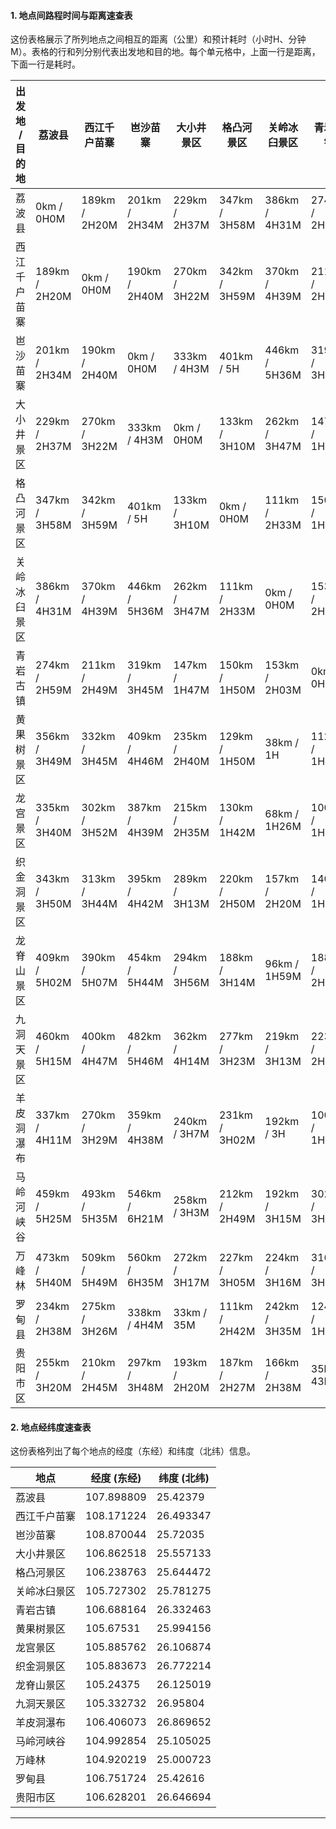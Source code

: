 #### 1. 地点间路程时间与距离速查表

这份表格展示了所列地点之间相互的距离（公里）和预计耗时（小时H、分钟M）。表格的行和列分别代表出发地和目的地。每个单元格中，上面一行是距离，下面一行是耗时。

| 出发地 / 目的地 | 荔波县 | 西江千户苗寨 | 岜沙苗寨 | 大小井景区 | 格凸河景区 | 关岭冰臼景区 | 青岩古镇 | 黄果树景区 | 龙宫景区 | 织金洞景区 | 龙脊山景区 | 九洞天景区 | 羊皮洞瀑布 | 马岭河峡谷 | 万峰林 | 罗甸县 | 贵阳市区 |
|---|---|---|---|---|---|---|---|---|---|---|---|---|---|---|---|---|---|
| 荔波县 | 0km / 0H0M | 189km / 2H20M | 201km / 2H34M | 229km / 2H37M | 347km / 3H58M | 386km / 4H31M | 274km / 2H59M | 356km / 3H49M | 335km / 3H40M | 343km / 3H50M | 409km / 5H02M | 460km / 5H15M | 337km / 4H11M | 459km / 5H25M | 473km / 5H40M | 234km / 2H38M | 255km / 3H20M |
| 西江千户苗寨 | 189km / 2H20M | 0km / 0H0M | 190km / 2H40M | 270km / 3H22M | 342km / 3H59M | 370km / 4H39M | 211km / 2H49M | 332km / 3H45M | 302km / 3H52M | 313km / 3H44M | 390km / 5H07M | 400km / 4H47M | 270km / 3H29M | 493km / 5H35M | 509km / 5H49M | 275km / 3H26M | 210km / 2H45M |
| 岜沙苗寨 | 201km / 2H34M | 190km / 2H40M | 0km / 0H0M | 333km / 4H3M | 401km / 5H | 446km / 5H36M | 319km / 3H45M | 409km / 4H46M | 387km / 4H39M | 395km / 4H42M | 454km / 5H44M | 482km / 5H46M | 359km / 4H38M | 546km / 6H21M | 560km / 6H35M | 338km / 4H4M | 297km / 3H48M |
| 大小井景区 | 229km / 2H37M | 270km / 3H22M | 333km / 4H3M | 0km / 0H0M | 133km / 3H10M | 262km / 3H47M | 147km / 1H47M | 235km / 2H40M | 215km / 2H35M | 289km / 3H13M | 294km / 3H56M | 362km / 4H14M | 240km / 3H7M | 258km / 3H3M | 272km / 3H17M | 33km / 35M | 193km / 2H20M |
| 格凸河景区 | 347km / 3H58M | 342km / 3H59M | 401km / 5H | 133km / 3H10M | 0km / 0H0M | 111km / 2H33M | 150km / 1H50M | 129km / 1H50M | 130km / 1H42M | 220km / 2H50M | 188km / 3H14M | 277km / 3H23M | 231km / 3H02M | 212km / 2H49M | 227km / 3H05M | 111km / 2H42M | 187km / 2H27M |
| 关岭冰臼景区 | 386km / 4H31M | 370km / 4H39M | 446km / 5H36M | 262km / 3H47M | 111km / 2H33M | 0km / 0H0M | 153km / 2H03M | 38km / 1H | 68km / 1H26M | 157km / 2H20M | 96km / 1H59M | 219km / 3H13M | 192km / 3H | 192km / 3H15M | 224km / 3H16M | 242km / 3H35M | 166km / 2H38M |
| 青岩古镇 | 274km / 2H59M | 211km / 2H49M | 319km / 3H45M | 147km / 1H47M | 150km / 1H50M | 153km / 2H03M | 0km / 0H0M | 112km / 1H30M | 100km / 1H12M | 140km / 1H43M | 188km / 2H38M | 223km / 2H50M | 100km / 1H36M | 302km / 3H21M | 316km / 3H33M | 124km / 1H24M | 35km / 43M |
| 黄果树景区 | 356km / 3H49M | 332km / 3H45M | 409km / 4H46M | 235km / 2H40M | 129km / 1H50M | 38km / 1H | 112km / 1H30M | 0km / 0H0M | 46km / 43M | 150km / 1H43M | 77km / 1H24M | 192km / 2H38M | 151km / 2H30M | 210km / 2H50M | 230km / 3H05M | 216km / 2H20M | 150km / 1H55M |
| 龙宫景区 | 335km / 3H40M | 302km / 3H52M | 387km / 4H39M | 215km / 2H35M | 130km / 1H42M | 68km / 1H26M | 100km / 1H12M | 46km / 43M | 0km / 0H0M | 108km / 1H40M | 101km / 1H48M | 190km / 2H29M | 161km / 2H20M | 226km / 3H15M | 241km / 3H28M | 195km / 2H20M | 125km / 1H38M |
| 织金洞景区 | 343km / 3H50M | 313km / 3H44M | 395km / 4H42M | 289km / 3H13M | 220km / 2H50M | 157km / 2H20M | 140km / 1H43M | 150km / 1H43M | 108km / 1H40M | 0km / 0H0M | 164km / 3H | 99km / 1H23M | 115km / 1H29M | 298km / 4H14M | 317km / 4H18M | 270km / 2H56M | 120km / 1H20M |
| 龙脊山景区 | 409km / 5H02M | 390km / 5H07M | 454km / 5H44M | 294km / 3H56M | 188km / 3H14M | 96km / 1H59M | 188km / 2H38M | 77km / 1H24M | 101km / 1H48M | 164km / 3H | 0km / 0H0M | 166km / 3H10M | 220km / 3H33M | 206km / 3H33M | 250km / 4H | 259km / 3H28M | 199km / 2H46M |
| 九洞天景区 | 460km / 5H15M | 400km / 4H47M | 482km / 5H46M | 362km / 4H14M | 277km / 3H23M | 219km / 3H13M | 223km / 2H50M | 192km / 2H38M | 190km / 2H29M | 99km / 1H23M | 166km / 3H10M | 0km / 0H0M | 197km / 2H48M | 286km / 3H35M | 304km / 4H06M | 344km / 3H52M | 197km / 2H24M |
| 羊皮洞瀑布 | 337km / 4H11M | 270km / 3H29M | 359km / 4H38M | 240km / 3H7M | 231km / 3H02M | 192km / 3H | 100km / 1H36M | 151km / 2H30M | 161km / 2H20M | 115km / 1H29M | 220km / 3H33M | 197km / 2H48M | 0km / 0H0M | 330km / 4H50M | 379km / 4H52M | 221km / 2H45M | 63km / 1H20M |
| 马岭河峡谷 | 459km / 5H25M | 493km / 5H35M | 546km / 6H21M | 258km / 3H3M | 212km / 2H49M | 192km / 3H15M | 302km / 3H21M | 210km / 2H50M | 226km / 3H15M | 298km / 4H14M | 206km / 3H33M | 286km / 3H35M | 330km / 4H50M | 0km / 0H0M | 20km / 30M | 237km / 2H45M | 320km / 3H54M |
| 万峰林 | 473km / 5H40M | 509km / 5H49M | 560km / 6H35M | 272km / 3H17M | 227km / 3H05M | 224km / 3H16M | 316km / 3H33M | 230km / 3H05M | 241km / 3H28M | 317km / 4H18M | 250km / 4H | 304km / 4H06M | 379km / 4H52M | 20km / 30M | 0km / 0H0M | 249km / 3H | 329km / 4H3M |
| 罗甸县 | 234km / 2H38M | 275km / 3H26M | 338km / 4H4M | 33km / 35M | 111km / 2H42M | 242km / 3H35M | 124km / 1H24M | 216km / 2H20M | 195km / 2H20M | 270km / 2H56M | 259km / 3H28M | 344km / 3H52M | 221km / 2H45M | 125km / 2H10M | 249km / 3H | 0km / 0H0M | 177km / 2H7M |
| 贵阳市区 | 255km / 3H20M | 210km / 2H45M | 297km / 3H48M | 193km / 2H20M | 187km / 2H27M | 166km / 2H38M | 35km / 43M | 150km / 1H55M | 125km / 1H38M | 120km / 1H20M | 199km / 2H46M | 197km / 2H24M | 63km / 1H20M | 230km / 3H20M | 329km / 4H3M | 177km / 2H7M | 0km / 0H0M |

#### 2. 地点经纬度速查表

这份表格列出了每个地点的经度（东经）和纬度（北纬）信息。

| 地点 | 经度 (东经) | 纬度 (北纬) |
|---|---|---|
| 荔波县 | 107.898809 | 25.42379 |
| 西江千户苗寨 | 108.171224 | 26.493347 |
| 岜沙苗寨 | 108.870044 | 25.72035 |
| 大小井景区 | 106.862518 | 25.557133 |
| 格凸河景区 | 106.238763 | 25.644472 |
| 关岭冰臼景区 | 105.727302 | 25.781275 |
| 青岩古镇 | 106.688164 | 26.332463 |
| 黄果树景区 | 105.67531 | 25.994156 |
| 龙宫景区 | 105.885762 | 26.106874 |
| 织金洞景区 | 105.883673 | 26.772214 |
| 龙脊山景区 | 105.24375 | 26.125019 |
| 九洞天景区 | 105.332732 | 26.95804 |
| 羊皮洞瀑布 | 106.406073 | 26.869652 |
| 马岭河峡谷 | 104.992854 | 25.105025 |
| 万峰林 | 104.920219 | 25.000723 |
| 罗甸县 | 106.751724 | 25.42616 |
| 贵阳市区 | 106.628201 | 26.646694 |

---
